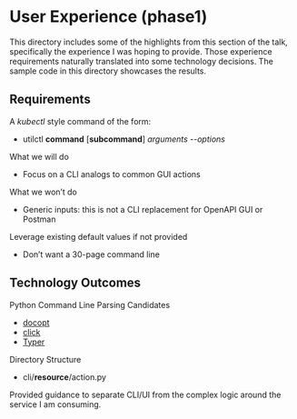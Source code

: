 # User Experience (phase1)

This directory includes some of the highlights from this section of
the talk, specifically the experience I was hoping to provide. Those
experience requirements naturally translated into some technology
decisions.  The sample code in this directory showcases the results.

## Requirements

A *kubectl* style command of the form:
- utilctl **command** [**subcommand**] *arguments --options*

What we will do
- Focus on a CLI analogs to common GUI actions

What we won’t do
- Generic inputs: this is not a CLI replacement for OpenAPI GUI or Postman

Leverage existing default values if not provided
- Don’t want a 30-page command line

## Technology Outcomes

Python Command Line Parsing Candidates
- [docopt](http://docopt.org)
- [click](https://click.palletsprojects.com/en/8.0.x/)
- [Typer](https://typer.tiangolo.com)

Directory Structure
- cli/**resource**/action.py

Provided guidance to separate CLI/UI from the complex logic around the
service I am consuming.
